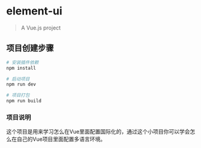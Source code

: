 # element-ui

> A Vue.js project

## 项目创建步骤

``` bash
# 安装插件依赖
npm install

# 启动项目
npm run dev

# 项目打包
npm run build

```

### 项目说明
这个项目是用来学习怎么在Vue里面配置国际化的，通过这个小项目你可以学会怎么在自己的Vue项目里面配置多语言环境。
